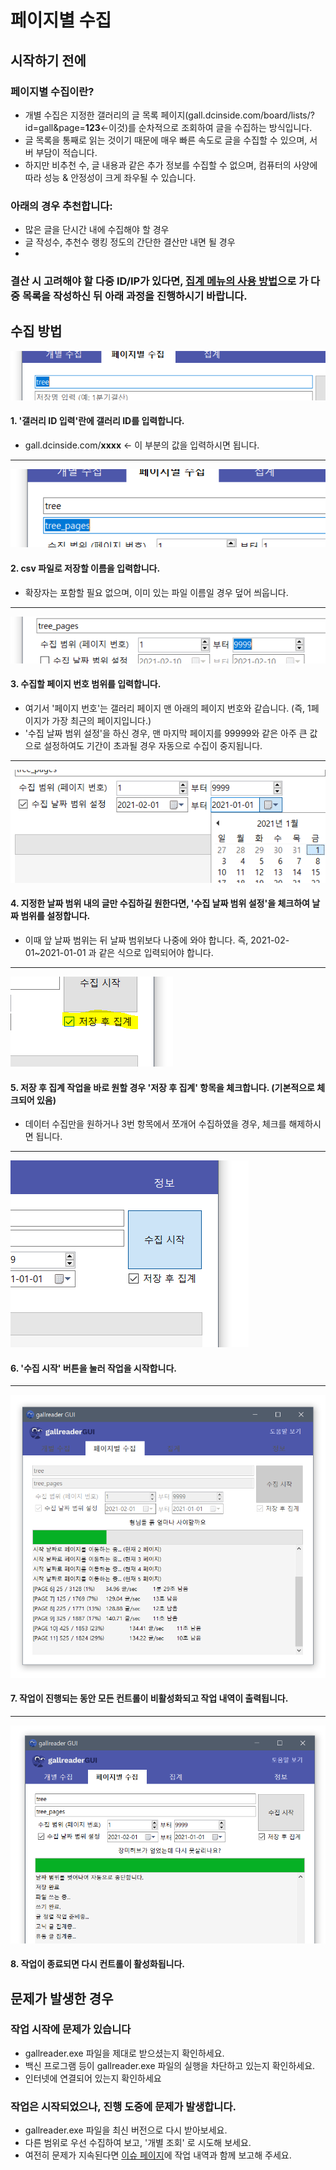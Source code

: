 # 페이지별 수집

## 시작하기 전에

### 페이지별 수집이란?
- 개별 수집은 지정한 갤러리의 글 목록 페이지(gall.dcinside.com/board/lists/?id=gall&page=__123__<-이것)를 순차적으로 조회하여 글을 수집하는 방식입니다.
- 글 목록을 통째로 읽는 것이기 때문에 매우 빠른 속도로 글을 수집할 수 있으며, 서버 부담이 적습니다.
- 하지만 비추천 수, 글 내용과 같은 추가 정보를 수집할 수 없으며, 컴퓨터의 사양에 따라 성능 & 안정성이 크게 좌우될 수 있습니다.

### 아래의 경우 추천합니다:
- 많은 글을 단시간 내에 수집해야 할 경우
- 글 작성수, 추천수 랭킹 정도의 간단한 결산만 내면 될 경우
- 

### 결산 시 고려해야 할 다중 ID/IP가 있다면, [집계 메뉴의 사용 방법](/docs/help/arrange)으로 가 다중 목록을 작성하신 뒤 아래 과정을 진행하시기 바랍니다.


## 수집 방법

![1](1.png)

#### 1. '갤러리 ID 입력'란에 갤러리 ID를 입력합니다.
- gall.dcinside.com/__xxxx__ <- 이 부분의 값을 입력하시면 됩니다.

---

![2](2.png)

#### 2. csv 파일로 저장할 이름을 입력합니다.
- 확장자는 포함할 필요 없으며, 이미 있는 파일 이름일 경우 덮어 씌웁니다.

---

![3](3.png)

#### 3. 수집할 페이지 번호 범위를 입력합니다.
- 여기서 '페이지 번호'는 갤러리 페이지 맨 아래의 페이지 번호와 같습니다. (즉, 1페이지가 가장 최근의 페이지입니다.)
- '수집 날짜 범위 설정'을 하신 경우, 맨 마지막 페이지를 99999와 같은 아주 큰 값으로 설정하여도 기간이 초과될 경우 자동으로 수집이 중지됩니다.

---

![4](4.png)

#### 4. 지정한 날짜 범위 내의 글만 수집하길 원한다면, '수집 날짜 범위 설정'을 체크하여 날짜 범위를 설정합니다.
- 이때 앞 날짜 범위는 뒤 날짜 범위보다 나중에 와야 합니다. 즉, 2021-02-01~2021-01-01 과 같은 식으로 입력되어야 합니다.

---

![5](5.PNG)

#### 5. 저장 후 집계 작업을 바로 원할 경우 '저장 후 집계' 항목을 체크합니다. (기본적으로 체크되어 있음)
- 데이터 수집만을 원하거나 3번 항목에서 쪼개어 수집하였을 경우, 체크를 해제하시면 됩니다.

---

![6](6.PNG)

#### 6. '수집 시작' 버튼을 눌러 작업을 시작합니다.

---

![7](7.PNG)

#### 7. 작업이 진행되는 동안 모든 컨트롤이 비활성화되고 작업 내역이 출력됩니다.

---

![8](8.PNG)

#### 8. 작업이 종료되면 다시 컨트롤이 활성화됩니다.



## 문제가 발생한 경우

### 작업 시작에 문제가 있습니다
- gallreader.exe 파일을 제대로 받으셨는지 확인하세요.
- 백신 프로그램 등이 gallreader.exe 파일의 실행을 차단하고 있는지 확인하세요.
- 인터넷에 연결되어 있는지 확인하세요

### 작업은 시작되었으나, 진행 도중에 문제가 발생합니다.
- gallreader.exe 파일을 최신 버전으로 다시 받아보세요.
- 다른 범위로 우선 수집하여 보고, '개별 조회' 로 시도해 보세요.
- 여전히 문제가 지속된다면 [이슈 페이지](https://github.com/pdjdev/gallreader-gui/issues)에 작업 내역과 함께 보고해 주세요.


